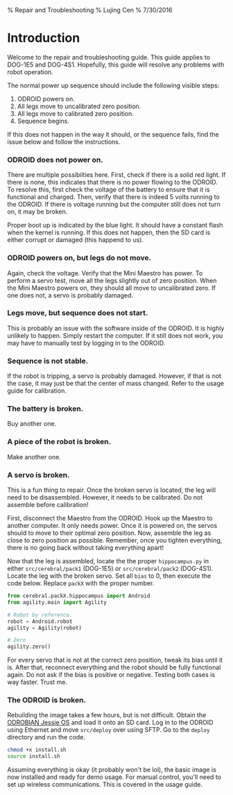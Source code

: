 % Repair and Troubleshooting
% Lujing Cen
% 7/30/2016

# Introduction

Welcome to the repair and troubleshooting guide. This guide applies to DOG-1E5 and DOG-4S1. Hopefully, this guide will resolve any problems with robot operation.

The normal power up sequence should include the following visible steps:

1. ODROID powers on.
2. All legs move to uncalibrated zero position.
3. All legs move to calibrated zero position.
4. Sequence begins.

If this does not happen in the way it should, or the sequence fails, find the issue below and follow the instructions.

### ODROID does not power on.

There are multiple possibilties here. First, check if there is a solid red light. If there is none, this indicates that there is no power flowing to the ODROID. To resolve this, first check the voltage of the battery to ensure that it is functional and charged. Then, verify that there is indeed 5 volts running to the ODROID. If there is voltage running but the computer still does not turn on, it may be broken.

Proper boot up is indicated by the blue light. It should have a constant flash when the kernel is running. If this does not happen, then the SD card is either corrupt or damaged (this happend to us).

### ODROID powers on, but legs do not move.

Again, check the voltage. Verify that the Mini Maestro has power. To perform a servo test, move all the legs slightly out of zero position. When the Mini Maestro powers on, they should all move to uncalibrated zero. If one does not, a servo is probably damaged.

### Legs move, but sequence does not start.

This is probably an issue with the software inside of the ODROID. It is highly unlikely to happen. Simply restart the computer. If it still does not work, you may have to manually test by logging in to the ODROID.

### Sequence is not stable.

If the robot is tripping, a servo is probably damaged. However, if that is not the case, it may just be that the center of mass changed. Refer to the usage guide for calibration.

### The battery is broken.

Buy another one.

### A piece of the robot is broken.

Make another one.

### A servo is broken.

This is a fun thing to repair. Once the broken servo is located, the leg will need to be disassembled. However, it needs to be calibrated. Do not assemble before calibration!

First, disconnect the Maestro from the ODROID. Hook up the Maestro to another computer. It only needs power. Once it is powered on, the servos should to move to their optimal zero position. Now, assemble the leg as close to zero position as possible. Remember, once you tighten everything, there is no going back without taking everything apart! 

Now that the leg is assembled, locate the the proper `hippocampus.py` in either `src/cerebral/pack1` (DOG-1E5) or `src/cerebral/pack2` (DOG-4S1). Locate the leg with the broken servo. Set all `bias` to 0, then execute the code below. Replace `packX` with the proper number.

```python
from cerebral.packX.hippocampus import Android
from agility.main import Agility

# Robot by reference.
robot = Android.robot
agility = Agility(robot)

# Zero
agility.zero()
```

For every servo that is not at the correct zero position, tweak its bias until it is. After that, reconnect everything and the robot should be fully functional again. Do not ask if the bias is positive or negative. Testing both cases is way faster. Trust me.

### The ODROID is broken.

Rebuilding the image takes a few hours, but is not difficult. Obtain the [ODROBIAN Jessie OS](http://oph.mdrjr.net/odrobian/images/s905/) and load it onto an SD card. Log in to the ODROID using Ethernet and move `src/deploy` over using SFTP. Go to the `deploy` directory and run the code.

```bash
chmod +x install.sh
source install.sh
```

Assuming everything is okay (it probably won't be lol), the basic image is now installed and ready for demo usage. For manual control, you'll need to set up wireless communications. This is covered in the usage guide.
